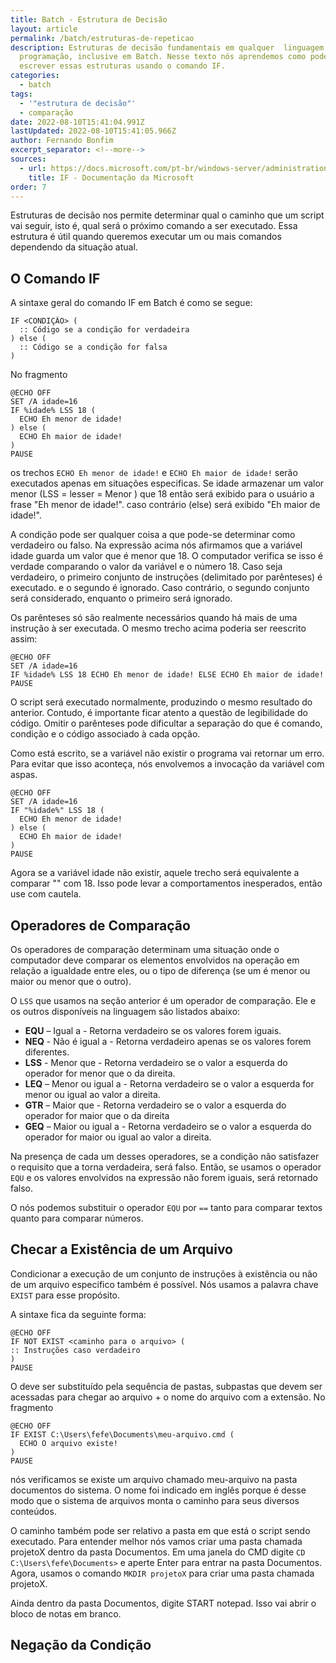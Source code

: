 ```yaml
---
title: Batch - Estrutura de Decisão
layout: article
permalink: /batch/estruturas-de-repeticao
description: Estruturas de decisão fundamentais em qualquer  linguagem de
  programação, inclusive em Batch. Nesse texto nós aprendemos como podemos
  escrever essas estruturas usando o comando IF.
categories:
  - batch
tags:
  - '"estrutura de decisão"'
  - comparação
date: 2022-08-10T15:41:04.991Z
lastUpdated: 2022-08-10T15:41:05.966Z
author: Fernando Bonfim
excerpt_separator: <!--more-->
sources:
  - url: https://docs.microsoft.com/pt-br/windows-server/administration/windows-commands/if
    title: IF - Documentação da Microsoft
order: 7
---
```

Estruturas de decisão nos permite determinar qual o caminho que um script vai seguir, isto é, qual será o próximo comando a ser executado. Essa estrutura é útil quando queremos executar um ou mais comandos dependendo da situação atual.

## O Comando IF

A sintaxe geral do comando IF em Batch é como se segue:

```
IF <CONDIÇÃO> (
  :: Código se a condição for verdadeira
) else (
  :: Código se a condição for falsa
)
```

No fragmento 

```batchfile
@ECHO OFF
SET /A idade=16
IF %idade% LSS 18 (
  ECHO Eh menor de idade!
) else (
  ECHO Eh maior de idade!
)
PAUSE
```

os trechos `ECHO Eh menor de idade!` e `ECHO Eh maior de idade!` serão executados apenas em situações especificas. Se idade armazenar um valor menor (LSS = lesser = Menor ) que 18 então será exibido para o usuário a frase "Eh menor de idade!". caso contrário (else) será exibido "Eh maior de idade!".

A condição pode ser qualquer coisa a que pode-se determinar como verdadeiro ou falso. Na expressão acima nós afirmamos que a variável idade guarda um valor que é menor que 18. O computador verifica se isso é verdade comparando o valor da variável e o número 18. Caso seja verdadeiro, o primeiro conjunto de instruções (delimitado por parênteses) é executado. e o segundo é ignorado. Caso contrário, o segundo conjunto será considerado, enquanto o primeiro será ignorado.

Os parênteses só são realmente necessários quando há mais de uma instrução à ser executada. O mesmo trecho acima poderia ser reescrito assim:

```
@ECHO OFF
SET /A idade=16
IF %idade% LSS 18 ECHO Eh menor de idade! ELSE ECHO Eh maior de idade!
PAUSE
```

O script será executado normalmente, produzindo o mesmo resultado do anterior. Contudo, é importante ficar atento a questão de legibilidade do código. Omitir o parênteses pode dificultar a separação do que é comando, condição e o código associado à cada opção.

Como está escrito, se a variável não existir o programa vai retornar um erro. Para evitar que isso aconteça, nós envolvemos a invocação da variável com aspas.

```
@ECHO OFF
SET /A idade=16
IF "%idade%" LSS 18 (
  ECHO Eh menor de idade!
) else (
  ECHO Eh maior de idade!
)
PAUSE
```

Agora se a variável idade não existir, aquele trecho será equivalente a comparar "" com 18. Isso pode levar a comportamentos inesperados, então use com cautela.

## Operadores de Comparação

Os operadores de comparação determinam uma situação onde o computador deve comparar os elementos envolvidos na operação em relação a igualdade entre eles, ou o tipo de diferença (se um é menor ou maior ou menor que o outro).

O `LSS` que usamos na seção anterior é um operador de comparação. Ele e os outros disponíveis na linguagem são listados abaixo:

* **EQU** – Igual a - Retorna verdadeiro se os valores forem iguais. 
* **NEQ** - Não é igual a - Retorna verdadeiro apenas se os valores forem diferentes.
* **LSS** - Menor que - Retorna verdadeiro se o valor a esquerda do operador for menor que o da direita.
* **LEQ** – Menor ou igual a - Retorna verdadeiro se o valor a esquerda for menor ou igual ao valor a direita.
* **GTR** – Maior que -  Retorna verdadeiro se o valor a esquerda do operador for maior que o da direita
* **GEQ** – Maior ou igual a - Retorna verdadeiro se o valor a esquerda do operador for maior ou igual ao valor a direita.

Na presença de cada um desses operadores, se a condição não satisfazer o requisito que a torna verdadeira, será falso. Então, se usamos o operador `EQU` e os valores envolvidos na expressão não forem iguais, será retornado falso. 

O nós podemos substituir o operador `EQU` por `==` tanto para comparar textos quanto para comparar números.  

## Checar a Existência de um Arquivo

Condicionar a execução de um conjunto de instruções à existência ou não de um arquivo especifico também é possível. Nós usamos a palavra chave `EXIST` para esse propósito. 

A sintaxe fica da seguinte forma:

```
@ECHO OFF
IF NOT EXIST <caminho para o arquivo> (
:: Instruções caso verdadeiro
)
PAUSE 
```

O <caminho para o arquivo> deve ser substituído pela sequência de pastas, subpastas que devem ser acessadas para chegar ao arquivo + o nome do arquivo com a extensão. No fragmento

```
@ECHO OFF
IF EXIST C:\Users\fefe\Documents\meu-arquivo.cmd (
  ECHO O arquivo existe!
)
PAUSE 
```

nós verificamos se existe um arquivo chamado meu-arquivo na pasta documentos do sistema. O nome foi indicado em inglês porque é desse modo que o sistema de arquivos monta o caminho para seus diversos conteúdos. 

O caminho também pode ser relativo a pasta em que está o script sendo executado. Para entender melhor nós vamos criar uma pasta chamada projetoX dentro da pasta Documentos. Em uma janela do CMD digite `CD C:\Users\fefe\Documents>` e aperte Enter para entrar na pasta Documentos. Agora, usamos o comando `MKDIR projetoX` para criar uma pasta chamada projetoX. 

Ainda dentro da pasta Documentos, digite START notepad. Isso vai abrir o bloco de notas em branco.



## Negação da Condição